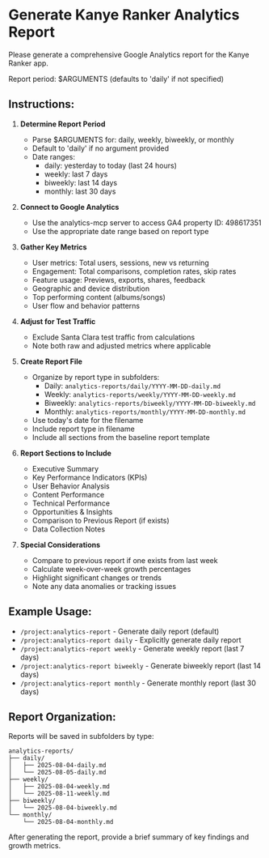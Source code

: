 # Generate Kanye Ranker Analytics Report

Please generate a comprehensive Google Analytics report for the Kanye Ranker app.

Report period: $ARGUMENTS (defaults to 'daily' if not specified)

## Instructions:

1. **Determine Report Period**
   - Parse $ARGUMENTS for: daily, weekly, biweekly, or monthly
   - Default to 'daily' if no argument provided
   - Date ranges:
     - daily: yesterday to today (last 24 hours)
     - weekly: last 7 days 
     - biweekly: last 14 days
     - monthly: last 30 days

2. **Connect to Google Analytics**
   - Use the analytics-mcp server to access GA4 property ID: 498617351
   - Use the appropriate date range based on report type

2. **Gather Key Metrics**
   - User metrics: Total users, sessions, new vs returning
   - Engagement: Total comparisons, completion rates, skip rates
   - Feature usage: Previews, exports, shares, feedback
   - Geographic and device distribution
   - Top performing content (albums/songs)
   - User flow and behavior patterns

3. **Adjust for Test Traffic**
   - Exclude Santa Clara test traffic from calculations
   - Note both raw and adjusted metrics where applicable

4. **Create Report File**
   - Organize by report type in subfolders:
     - Daily: `analytics-reports/daily/YYYY-MM-DD-daily.md`
     - Weekly: `analytics-reports/weekly/YYYY-MM-DD-weekly.md`
     - Biweekly: `analytics-reports/biweekly/YYYY-MM-DD-biweekly.md`
     - Monthly: `analytics-reports/monthly/YYYY-MM-DD-monthly.md`
   - Use today's date for the filename
   - Include report type in filename
   - Include all sections from the baseline report template

5. **Report Sections to Include**
   - Executive Summary
   - Key Performance Indicators (KPIs)
   - User Behavior Analysis
   - Content Performance
   - Technical Performance
   - Opportunities & Insights
   - Comparison to Previous Report (if exists)
   - Data Collection Notes

6. **Special Considerations**
   - Compare to previous report if one exists from last week
   - Calculate week-over-week growth percentages
   - Highlight significant changes or trends
   - Note any data anomalies or tracking issues

## Example Usage:
- `/project:analytics-report` - Generate daily report (default)
- `/project:analytics-report daily` - Explicitly generate daily report
- `/project:analytics-report weekly` - Generate weekly report (last 7 days)
- `/project:analytics-report biweekly` - Generate biweekly report (last 14 days)
- `/project:analytics-report monthly` - Generate monthly report (last 30 days)

## Report Organization:
Reports will be saved in subfolders by type:
```
analytics-reports/
├── daily/
│   ├── 2025-08-04-daily.md
│   └── 2025-08-05-daily.md
├── weekly/
│   ├── 2025-08-04-weekly.md
│   └── 2025-08-11-weekly.md
├── biweekly/
│   └── 2025-08-04-biweekly.md
└── monthly/
    └── 2025-08-04-monthly.md
```

After generating the report, provide a brief summary of key findings and growth metrics.